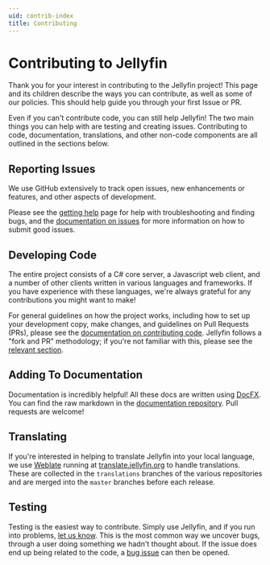 ```yaml
---
uid: contrib-index
title: Contributing
---
```


# Contributing to Jellyfin

Thank you for your interest in contributing to the Jellyfin project! This page and its children describe the ways you can contribute, as well as some of our policies. This should help guide you through your first Issue or PR.

Even if you can't contribute code, you can still help Jellyfin! The two main things you can help with are testing and creating issues. Contributing to code, documentation, translations, and other non-code components are all outlined in the sections below.

## Reporting Issues

We use GitHub extensively to track open issues, new enhancements or features, and other aspects of development.

Please see the [getting help](/docs/general/getting-help) page for help with troubleshooting and finding bugs, and the [documentation on issues](/docs/general/contributing/issues) for more information on how to submit good issues.

## Developing Code

The entire project consists of a C# core server, a Javascript web client, and a number of other clients written in various languages and frameworks. If you have experience with these languages, we're always grateful for any contributions you might want to make!

For general guidelines on how the project works, including how to set up your development copy, make changes, and guidelines on Pull Requests (PRs), please see the [documentation on contributing code](/docs/general/contributing/development). Jellyfin follows a "fork and PR" methodology; if you're not familiar with this, please see the [relevant section](/docs/general/contributing/development#set-up-your-copy-of-the-repo).

## Adding To Documentation

Documentation is incredibly helpful! All these docs are written using [DocFX](https://dotnet.github.io/docfx/). You can find the raw markdown in the [documentation repository](https://github.com/jellyfin/jellyfin-docs). Pull requests are welcome!

## Translating

If you're interested in helping to translate Jellyfin into your local language, we use [Weblate](https://weblate.org/en/) running at [translate.jellyfin.org](https://translate.jellyfin.org) to handle translations. These are collected in the `translations` branches of the various repositories and are merged into the `master` branches before each release.

## Testing

Testing is the easiest way to contribute. Simply use Jellyfin, and if you run into problems, [let us know](/docs/general/getting-help). This is the most common way we uncover bugs, through a user doing something we hadn't thought about. If the issue does end up being related to the code, a [bug issue](/docs/general/contributing/issues#reporting-bugs) can then be opened.
